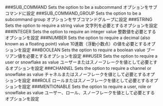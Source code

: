 ###SUB_COMMAND
Sets the option to be a subcommand
オプションをサブコマンドに設定
###SUB_COMMAND_GROUP
Sets the option to be a subcommand group
オプションをサブコマンドグループに設定
###STRING
Sets the option to require a string value
文字列を必要とするオプションを設定
###INTEGER
Sets the option to require an integer value
整数値を必要とするオプションを設定
###NUMBER
Sets the option to require a decimal (also known as a floating point) value
10進数（浮動小数点）の値を必要とするオプションを設定
###BOOLEAN
Sets the option to require a boolean value
ブーリアン値を必要とするオプションを設定
###USER
Sets the option to require a user or snowflake as value
ユーザーまたはスノーフレークを値として必要とするオプションを設定
###CHANNEL
Sets the option to require a channel or snowflake as value
チャネルまたはスノーフレークを値として必要とするオプションを設定
###ROLE
ロールまたはスノーフレークを値として必要とするオプションを設定
###MENTIONABLE
Sets the option to require a user, role or snowflake as value
ユーザー、ロール、スノーフレークを値として必要とするオプションを設定